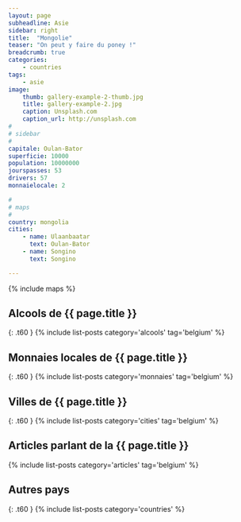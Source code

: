 ```yaml
---
layout: page
subheadline: Asie
sidebar: right
title:  "Mongolie"
teaser: "On peut y faire du poney !"
breadcrumb: true
categories:
    - countries
tags:
    - asie
image:
    thumb: gallery-example-2-thumb.jpg
    title: gallery-example-2.jpg
    caption: Unsplash.com
    caption_url: http://unsplash.com
#
# sidebar
#
capitale: Oulan-Bator
superficie: 10000
population: 10000000
jourspasses: 53
drivers: 57
monnaielocale: 2

#
# maps
#
country: mongolia
cities:
    - name: Ulaanbaatar
      text: Oulan-Bator
    - name: Songino
      text: Songino

---
```


{% include maps %}

## Alcools de {{ page.title }}
{: .t60 }
{% include list-posts category='alcools' tag='belgium' %}

## Monnaies locales de {{ page.title }}
{: .t60 }
{% include list-posts category='monnaies' tag='belgium' %}

## Villes de {{ page.title }}
{: .t60 }
{% include list-posts category='cities' tag='belgium' %}

## Articles parlant de la {{ page.title }}
{% include list-posts category='articles' tag='belgium' %}

## Autres pays
{: .t60 }
{% include list-posts category='countries' %}
